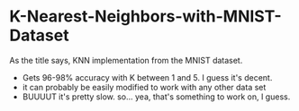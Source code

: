# K-Nearest-Neighbors-with-MNIST-Dataset
As the title says, KNN implementation from the MNIST dataset. 
- Gets 96-98% accuracy with K between 1 and 5. I guess it's decent.
- it can probably be easily modified to work with any other data set
- BUUUUT it's pretty slow. so... yea, that's something to work on, I guess.
